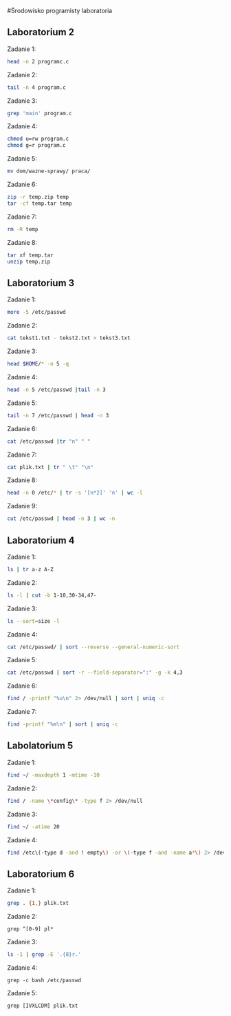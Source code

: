 #Środowisko programisty laboratoria
## Laboratorium 2

Zadanie 1:
```sh
head -n 2 programc.c
```

Zadanie 2:
```sh
tail -n 4 program.c
```

Zadanie 3:
```sh
grep 'main' program.c
```

Zadanie 4:
```sh
chmod u=rw program.c
chmod g=r program.c
```

Zadanie 5:
```sh
mv dom/wazne-sprawy/ praca/
```

Zadanie 6:
```sh
zip -r temp.zip temp
tar -cf temp.tar temp
```

Zadanie 7:
```sh
rm -R temp
```

Zadanie 8:
```sh
tar xf temp.tar
unzip temp.zip
```

## Laboratorium 3

Zadanie 1:
```sh
more -5 /etc/passwd
```

Zadanie 2:
```sh
cat tekst1.txt - tekst2.txt > tekst3.txt
```

Zadanie 3:
```sh
head $HOME/* -n 5 -q
```

Zadanie 4:
```sh
head -n 5 /etc/passwd |tail -n 3
```
Zadanie 5:
```sh
tail -n 7 /etc/passwd | head -n 3
```
Zadanie 6:
```sh
cat /etc/passwd |tr "n" " "
```

Zadanie 7:
```sh
cat plik.txt | tr " \t" "\n"
```

Zadanie 8:
```sh
head -n 0 /etc/* | tr -s '[n*2]' 'n' | wc -l
```

Zadanie 9:
```sh
cut /etc/passwd | head -n 3 | wc -n
```

## Laboratorium 4

Zadanie 1:
```sh
ls | tr a-z A-Z
```

Zadanie 2:
```sh
ls -l | cut -b 1-10,30-34,47-
```

Zadanie 3:
```sh
ls --sort=size -l
```

Zadanie 4:
```sh
cat /etc/passwd/ | sort --reverse --general-numeric-sort
```

Zadanie 5:
```sh
cat /etc/passwd | sort -r --field-separator=":" -g -k 4,3
```

Zadanie 6:
```sh
find / -printf "%u\n" 2> /dev/null | sort | uniq -c
```

Zadanie 7:
```sh
find -printf "%m\n" | sort | uniq -c
```
## Labolatorium 5

Zadanie 1:
```sh
find ~/ -maxdepth 1 -mtime -10
```

Zadanie 2:
```sh
find / -name \*config\* -type f 2> /dev/null
```

Zadanie 3:
```sh
find ~/ -atime 20
```

Zadanie 4:
```sh
find /etc\(-type d -and ! empty\) -or \(-type f -and -name a*\) 2> /dev/null
```

## Laboratorium 6

Zadanie 1:
```sh
grep . {1,} plik.txt
```

Zadanie 2:
```ssh
grep ^[0-9] pl*
```

Zadanie 3:
```sh
ls -1 | grep -E '.{8}r.'
```

Zadanie 4:
```ssh
grep -c bash /etc/passwd
```

Zadanie 5:
```ssh
grep [IVXLCDM] plik.txt
```